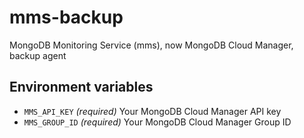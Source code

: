 mms-backup
==========

MongoDB Monitoring Service (mms), now MongoDB Cloud Manager, backup agent

Environment variables
---------------------

*  `MMS_API_KEY`  _(required)_ Your MongoDB Cloud Manager API key
*  `MMS_GROUP_ID` _(required)_ Your MongoDB Cloud Manager Group ID

